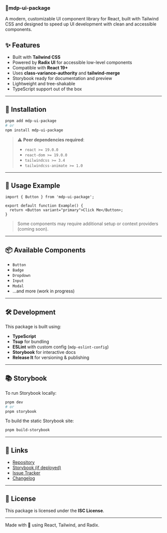 ### 🌟mdp-ui-package

A modern, customizable UI component library for React, built with Tailwind CSS and designed to speed up UI development with clean and accessible components.

## ✨ Features

- Built with **Tailwind CSS**
- Powered by **Radix UI** for accessible low-level components
- Compatible with **React 19+**
- Uses **class-variance-authority** and **tailwind-merge**
- Storybook ready for documentation and preview
- Lightweight and tree-shakable
- TypeScript support out of the box

---

## 🚀 Installation

```bash
pnpm add mdp-ui-package
# or
npm install mdp-ui-package
```

> ⚠️ **Peer dependencies required**:
>
> - `react >= 19.0.0`
> - `react-dom >= 19.0.0`
> - `tailwindcss >= 3.4`
> - `tailwindcss-animate >= 1.0`

---

## 🧪 Usage Example

```tsx
import { Button } from 'mdp-ui-package';

export default function Example() {
  return <Button variant="primary">Click Me</Button>;
}
```

> Some components may require additional setup or context providers (coming soon).

---

## 📦 Available Components

- `Button`
- `Badge`
- `Dropdown`
- `Input`
- `Modal`
- ...and more (work in progress)

---

## 🛠 Development

This package is built using:

- **TypeScript**
- **Tsup** for bundling
- **ESLint** with custom config (`mdp-eslint-config`)
- **Storybook** for interactive docs
- **Release It** for versioning & publishing

---

## 📚 Storybook

To run Storybook locally:

```bash
pnpm dev
# or
pnpm storybook
```

To build the static Storybook site:

```bash
pnpm build-storybook
```

---

## 🔗 Links

- [Repository](#)
- [Storybook (if deployed)](#)
- [Issue Tracker](#)
- [Changelog](#)

---

## 📄 License

This package is licensed under the **ISC License**.

---

Made with 💙 using React, Tailwind, and Radix.
